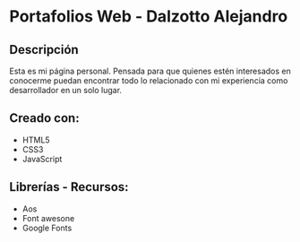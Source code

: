 # Portafolios Web - Dalzotto Alejandro

## Descripción

Esta es mi página personal. Pensada para que quienes estén interesados en conocerme puedan encontrar todo lo relacionado con mi experiencia como desarrollador en un solo lugar.

## Creado con:

- HTML5
- CSS3
- JavaScript

## Librerías - Recursos:

- Aos
- Font awesone
- Google Fonts
